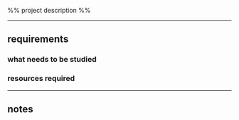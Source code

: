 %% project description %%


---
## requirements
### what needs to be studied

### resources required

---
## notes
